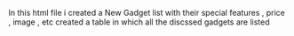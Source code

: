 In this html file i created a New Gadget list with their special features , price , image , etc created a table in which all the discssed gadgets are listed 
